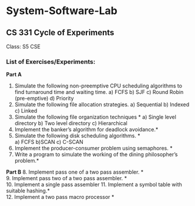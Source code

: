 # System-Software-Lab
## CS 331 Cycle of Experiments
Class: S5 CSE
### List of Exercises/Experiments:
**Part A**
1. Simulate the following non-preemptive CPU scheduling algorithms to find turnaround time and waiting time.
a) FCFS b) SJF c) Round Robin (pre-emptive) d) Priority 
2. Simulate the following file allocation strategies.
a) Sequential b) Indexed c) Linked                     
3. Simulate the following file organization techniques *
a) Single level directory b) Two level directory c) Hierarchical                 
4. Implement the banker’s algorithm for deadlock avoidance.*      
5. Simulate the following disk scheduling algorithms. *    
a) FCFS b)SCAN c) C-SCAN     
 6. Implement the producer-consumer problem using semaphores. *          
7. Write a program to simulate the working of the dining philosopher’s problem.*    

**Part B**
8. Implement pass one of a two pass assembler. *      
9. Implement pass two of a two pass assembler. *   
10. Implement a single pass assembler
11. Implement a symbol table with suitable hashing.*  
12. Implement a two pass macro processor *   
